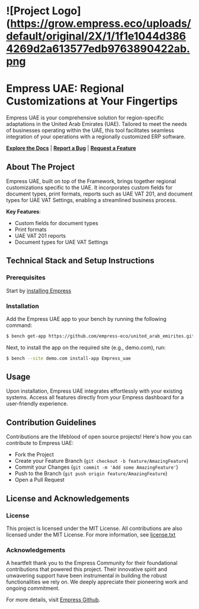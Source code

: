 # ![Project Logo](https://grow.empress.eco/uploads/default/original/2X/1/1f1e1044d3864269d2a613577edb9763890422ab.png
# Empress UAE: Regional Customizations at Your Fingertips

Empress UAE is your comprehensive solution for region-specific adaptations in the United Arab Emirates (UAE). Tailored to meet the needs of businesses operating within the UAE, this tool facilitates seamless integration of your operations with a regionally customized ERP software.

[**Explore the Docs**](https://grow.empress.eco/) | [**Report a Bug**](https://github.com/empress-eco/united_arab_emirites/issues) | [**Request a Feature**](https://github.com/empress-eco/united_arab_emirites/issues)

## About The Project

Empress UAE, built on top of the Framework, brings together regional customizations specific to the UAE. It incorporates custom fields for document types, print formats, reports such as UAE VAT 201, and document types for UAE VAT Settings, enabling a streamlined business process.

**Key Features**:
- Custom fields for document types
- Print formats
- UAE VAT 201 reports
- Document types for UAE VAT Settings

## Technical Stack and Setup Instructions

### Prerequisites
Start by [installing Empress](https://github.com/Empress/bench#installation)

### Installation
Add the Empress UAE app to your bench by running the following command:

```sh
$ bench get-app https://github.com/empress-eco/united_arab_emirites.git
```

Next, to install the app on the required site (e.g., demo.com), run:

```sh
$ bench --site demo.com install-app Empress_uae
```

## Usage
Upon installation, Empress UAE integrates effortlessly with your existing systems. Access all features directly from your Empress dashboard for a user-friendly experience.

## Contribution Guidelines
Contributions are the lifeblood of open source projects! Here's how you can contribute to Empress UAE:

- Fork the Project
- Create your Feature Branch (`git checkout -b feature/AmazingFeature`)
- Commit your Changes (`git commit -m 'Add some AmazingFeature'`)
- Push to the Branch (`git push origin feature/AmazingFeature`)
- Open a Pull Request

## License and Acknowledgements

### License
This project is licensed under the MIT License. All contributions are also licensed under the MIT License. For more information, see [license.txt](https://github.com/empress-eco/united_arab_emirites/blob/develop/license.txt)

### Acknowledgements
A heartfelt thank you to the Empress Community for their foundational contributions that powered this project. Their innovative spirit and unwavering support have been instrumental in building the robust functionalities we rely on. We deeply appreciate their pioneering work and ongoing commitment. 

For more details, visit [Empress Github](https://github.com/empress-eco/).

